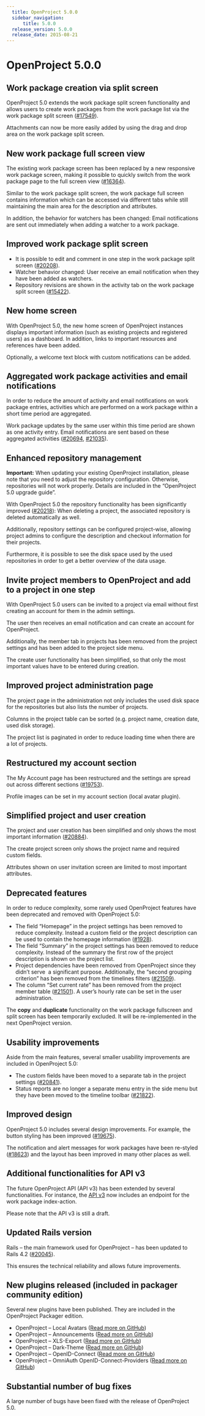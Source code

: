 ```yaml
---
  title: OpenProject 5.0.0
  sidebar_navigation:
      title: 5.0.0
  release_version: 5.0.0
  release_date: 2015-08-21
---
```



# **OpenProject 5.0.0**

## **Work package creation via split screen**

OpenProject 5.0 extends the work package split screen functionality and
allows users to create work packages from the work package list via the
work package split screen
([\#17549](https://community.openproject.com/work_packages/17549/activity)).

Attachments can now be more easily added by using the drag and drop area
on the work package split screen.



## **New work package full screen view**

The existing work package screen has been replaced by a new responsive
work package screen, making it possible to quickly switch from the work
package page to the full screen view
([\#16364](https://community.openproject.com/work_packages/16364/activity)).

Similar to the work package split screen, the work package full screen
contains information which can be accessed via different tabs while
still maintaining the main area for the description and attributes.

In addition, the behavior for watchers has been changed: Email
notifications are sent out immediately when adding a watcher to a work
package.



## **Improved work package split screen**

  - It is possible to edit and comment in one step in the work package
    split screen
    ([\#20208](https://community.openproject.com/work_packages/20208/activity)).
  - Watcher behavior changed: User receive an email notification when
    they have been added as watchers.
  - Repository revisions are shown in the activity tab on the work
    package split screen
    ([\#15422](https://community.openproject.com/work_packages/15422/activity)).



## **New home screen**

With OpenProject 5.0, the new home screen of OpenProject instances
displays important information (such as existing projects and registered
users) as a dashboard. In addition, links to important resources and
references have been added.

Optionally, a welcome text block with custom notifications can be added.



## **Aggregated work package activities and email notifications**

In order to reduce the amount of activity and email notifications on
work package entries, activities which are performed on a work package
within a short time period are aggregated.

Work package updates by the same user within this time period are shown
as one activity entry. Email notifications are sent based on these
aggregated
activities ([\#20694](https://community.openproject.com/work_packages/20694/activity),
[\#21035](https://community.openproject.com/work_packages/21035/activity)).



## **Enhanced repository management**

**Important:** When updating your existing OpenProject installation,
please note that you need to adjust the repository configuration.
Otherwise, repositories will not work properly. Details are included in
the “OpenProject 5.0 upgrade guide”.

With OpenProject 5.0 the repository functionality has been significantly
improved
([\#20218](https://community.openproject.com/work_packages/20218/activity)):
When deleting a project, the associated repository is deleted
automatically as well.

Additionally, repository settings can be configured project-wise,
allowing project admins to configure the description and checkout
information for their projects.

Furthermore, it is possible to see the disk space used by the used
repositories in order to get a better overview of the data usage.



## **Invite project members to OpenProject and add to a project in one step**

With OpenProject 5.0 users can be invited to a project via email without
first creating an account for them in the admin settings.

The user then receives an email notification and can create an account
for OpenProject.

Additionally, the member tab in projects has been removed from the
project settings and has been added to the project side menu.

The create user functionality has been simplified, so that only the most
important values have to be entered during creation.



## **Improved project administration page**

The project page in the administration not only includes the used disk
space for the repositories but also lists the number of projects.

Columns in the project table can be sorted (e.g. project name, creation
date, used disk storage).

The project list is paginated in order to reduce loading time when there
are a lot of projects.



## **Restructured my account section**

The My Account page has been restructured and the settings are spread
out across different sections
([\#19753](https://community.openproject.com/work_packages/19753/activity)).

Profile images can be set in my account section (local avatar plugin).



## **Simplified project and user creation**

The project and user creation has been simplified and only shows the
most important information
([\#20884](https://community.openproject.com/work_packages/20884/activity)).

The create project screen only shows the project name and required
custom fields.

Attributes shown on user invitation screen are limited to most important
attributes.



## **Deprecated features**

In order to reduce complexity, some rarely used OpenProject features
have been deprecated and removed with OpenProject 5.0:

  - The field “Homepage” in the project settings has been removed to
    reduce complexity. Instead a custom field or the project description
    can be used to contain the homepage information
    ([\#1928](https://community.openproject.com/work_packages/1928/activity)).
  - The field “Summary” in the project settings has been removed to
    reduce complexity. Instead of the summary the first row of the
    project description is shown on the project list.
  - Project dependencies have been removed from OpenProject since they
    didn’t serve  a significant purpose. Additionally, the “second
    grouping criterion” has been removed from the timelines filters
    ([\#21509](https://community.openproject.com/work_packages/21509/activity)).
  - The column “Set current rate” has been removed from the project
    member table
    ([\#21501](https://community.openproject.com/work_packages/21501/activity)).
    A user’s hourly rate can be set in the user administration.

The **copy** and **duplicate** functionality on the work package
fullscreen and split screen has been temporarily excluded. It will be
re-implemented in the next OpenProject version.

## **Usability improvements**

Aside from the main features, several smaller usability improvements are
included in OpenProject 5.0:

  - The custom fields have been moved to a separate tab in the project
    settings
    ([\#20841](https://community.openproject.com/work_packages/20841/activity)).
  - Status reports are no longer a separate menu entry in the side menu
    but they have been moved to the timeline
    toolbar ([\#21822](https://community.openproject.com/work_packages/21822/activity)).

## **Improved design**

OpenProject 5.0 includes several design improvements. For example, the
button styling has been improved
([\#19675](https://community.openproject.com/work_packages/19675/activity)).

The notification and alert messages for work packages have been
re-styled
([\#18623](https://community.openproject.com/work_packages/18623/activity))
and the layout has been improved in many other places as well.

## **Additional functionalities for API v3**

The future OpenProject API (API v3) has been extended by several
functionalities. For instance, the [API
v3](https://www.openproject.org/docs/development/api/) now includes an
endpoint for the work package index-action.

Please note that the API v3 is still a draft.

## **Updated Rails version**

Rails – the main framework used for OpenProject – has been updated to
Rails 4.2
([\#20045](https://community.openproject.com/work_packages/20045/activity)).

This ensures the technical reliability and allows future improvements.

## **New plugins released (included in packager community edition)**

Several new plugins have been published. They are included in the
OpenProject Packager edition.

  - OpenProject – Local Avatars ([Read more on
    GitHub](https://www.github.com/finnlabs/openproject-local_avatars))
  - OpenProject – Announcements ([Read more on
    GitHub](https://www.github.com/finnlabs/openproject-announcements))
  - OpenProject – XLS-Export ([Read more on
    GitHub](https://www.github.com/finnlabs/openproject-xls_export))
  - OpenProject – Dark-Theme ([Read more on
    GitHub](https://www.github.com/finnlabs/openproject-themes-dark))
  - OpenProject – OpenID-Connect ([Read more on
    GitHub](https://www.github.com/finnlabs/openproject-openid_connect))
  - OpenProject – OmniAuth OpenID-Connect-Providers ([Read more on
    GitHub](https://www.github.com/finnlabs/omniauth-openid-connect))

## **Substantial number of bug fixes**

A large number of bugs have been fixed with the release of OpenProject
5.0.


